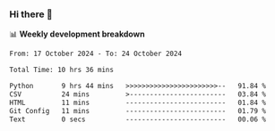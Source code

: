### Hi there 👋

<!--
**rajaahdjey/rajaahdjey** is a ✨ _special_ ✨ repository because its `README.md` (this file) appears on your GitHub profile.

Here are some ideas to get you started:

- 🔭 I’m currently working on ...
- 🌱 I’m currently learning ...
- 👯 I’m looking to collaborate on ...
- 🤔 I’m looking for help with ...
- 💬 Ask me about ...
- 📫 How to reach me: ...
- 😄 Pronouns: ...
- ⚡ Fun fact: ...
-->

📊 **Weekly development breakdown**
<!--START_SECTION:waka-->

```txt
From: 17 October 2024 - To: 24 October 2024

Total Time: 10 hrs 36 mins

Python       9 hrs 44 mins   >>>>>>>>>>>>>>>>>>>>>>>--   91.84 %
CSV          24 mins         >------------------------   03.84 %
HTML         11 mins         -------------------------   01.84 %
Git Config   11 mins         -------------------------   01.79 %
Text         0 secs          -------------------------   00.06 %
```

<!--END_SECTION:waka-->
